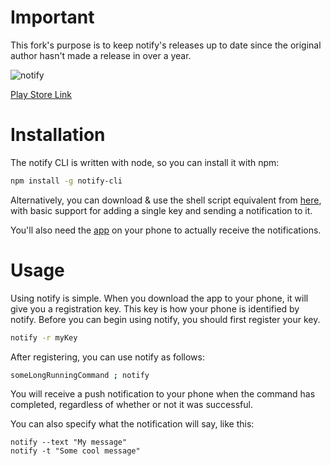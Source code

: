 # Important
This fork's purpose is to keep notify's releases up to date since the original author hasn't made a release in over a year.

![notify](http://i.imgur.com/OYoRBS3.png)

[Play Store Link](https://play.google.com/store/apps/details?id=com.kevinbedi.notify)

# Installation
The notify CLI is written with node, so you can install it with npm:

```sh
npm install -g notify-cli
```

Alternatively, you can download & use the shell script equivalent from [here](https://github.com/mashlol/notify/blob/master/sh/notify.sh), with basic support for adding a single key and sending a notification to it.

You'll also need the [app](https://play.google.com/store/apps/details?id=com.kevinbedi.notify) on your phone to actually receive the notifications.

# Usage
Using notify is simple. When you download the app to your phone, it will give you a registration key. This key is how your phone is identified by notify. Before you can begin using notify, you should first register your key.

```sh
notify -r myKey
```

After registering, you can use notify as follows:

```sh
someLongRunningCommand ; notify
```

You will receive a push notification to your phone when the command has completed, regardless of whether or not it was successful.

You can also specify what the notification will say, like this:

```
notify --text "My message"
notify -t "Some cool message"
```
